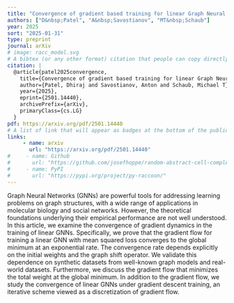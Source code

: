 ```yaml
---
title: "Convergence of gradient based training for linear Graph Neural Networks"
authors: ["D&nbsp;Patel", "A&nbsp;Savostianov", "MT&nbsp;Schaub"]
year: 2025
sort: "2025-01-31"
type: preprint
journal: arXiv
# image: racc_model.svg
# A bibtex (or any other format) citation that people can copy directly from the website.
citation: |
  @article{patel2025convergence,
    title={Convergence of gradient based training for linear Graph Neural Networks},
    author={Patel, Dhiraj and Savostianov, Anton and Schaub, Michael T},
    year={2025},
    eprint={2501.14440},
    archivePrefix={arXiv},
    primaryClass={cs.LG}
  }
pdf: https://arxiv.org/pdf/2501.14440
# A list of link that will appear as badges at the bottom of the publication.
links:
     - name: arxiv
       url: "https://arxiv.org/pdf/2501.14440"
#     - name: Github
#       url: "https://github.com/josefhoppe/random-abstract-cell-complexes"
#     - name: PyPI
#       url: "https://pypi.org/project/py-raccoon/"
---
```


Graph Neural Networks (GNNs) are powerful tools for addressing learning problems on graph structures, with a wide range of applications in molecular biology and social networks. However, the theoretical foundations underlying their empirical performance are not well understood. In this article, we examine the convergence of gradient dynamics in the training of linear GNNs. Specifically, we prove that the gradient flow for training a linear GNN with mean squared loss converges to the global minimum at an exponential rate. The convergence rate depends explicitly on the initial weights and the graph shift operator. We validate this dependence on synthetic datasets from well-known graph models and real-world datasets. Furthermore, we discuss the gradient flow that minimizes the total weight at the global minimum. In addition to the gradient flow, we study the convergence of linear GNNs under gradient descent training, an iterative scheme viewed as a discretization of gradient flow.

